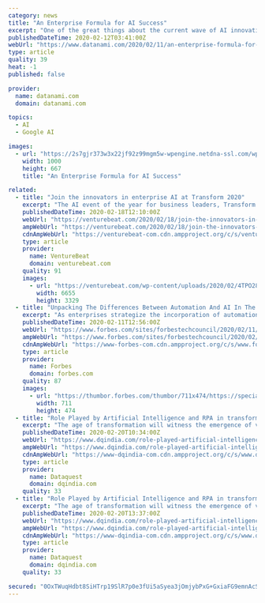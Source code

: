 ```yaml
---
category: news
title: "An Enterprise Formula for AI Success"
excerpt: "One of the great things about the current wave of AI innovation is the large number of open source tools, technologies, and frameworks. From TensorFlow to Python, Kafka to PyTorch, the we’re in the midst of an explosion in diversity of data science and big data toolchains. However, when it comes to putting these toolchains together and ..."
publishedDateTime: 2020-02-12T03:41:00Z
webUrl: "https://www.datanami.com/2020/02/11/an-enterprise-formula-for-ai-success/"
type: article
quality: 39
heat: -1
published: false

provider:
  name: datanami.com
  domain: datanami.com

topics:
  - AI
  - Google AI

images:
  - url: "https://2s7gjr373w3x22jf92z99mgm5w-wpengine.netdna-ssl.com/wp-content/uploads/2020/02/robot_ai_shutterstock_Phonlamai-Photo.jpg"
    width: 1000
    height: 667
    title: "An Enterprise Formula for AI Success"

related:
  - title: "Join the innovators in enterprise AI at Transform 2020"
    excerpt: "The AI event of the year for business leaders, Transform 2020 doubles down on results-driven content that helps executives at the senior director level and above maintain their competitive edge. Expect two days of the most transformative trends in conversational AI, computer vision, IoT and AI at the edge, and automation, plus a special ..."
    publishedDateTime: 2020-02-18T12:10:00Z
    webUrl: "https://venturebeat.com/2020/02/18/join-the-innovators-in-enterprise-ai-at-transform-2020/"
    ampWebUrl: "https://venturebeat.com/2020/02/18/join-the-innovators-in-enterprise-ai-at-transform-2020/amp/"
    cdnAmpWebUrl: "https://venturebeat-com.cdn.ampproject.org/c/s/venturebeat.com/2020/02/18/join-the-innovators-in-enterprise-ai-at-transform-2020/amp/"
    type: article
    provider:
      name: VentureBeat
      domain: venturebeat.com
    quality: 91
    images:
      - url: "https://venturebeat.com/wp-content/uploads/2020/02/4TPO2827.jpg?fit=6655%2C3329&strip=all"
        width: 6655
        height: 3329
  - title: "Unpacking The Differences Between Automation And AI In The Enterprise"
    excerpt: "As enterprises strategize the incorporation of automation and AI-driven applications in their technology ecosystems, it’s critical to clarify the distinctions and understand the unique role each technology plays in digital transformation initiatives."
    publishedDateTime: 2020-02-11T12:56:00Z
    webUrl: "https://www.forbes.com/sites/forbestechcouncil/2020/02/11/unpacking-the-differences-between-automation-and-ai-in-the-enterprise/"
    ampWebUrl: "https://www.forbes.com/sites/forbestechcouncil/2020/02/11/unpacking-the-differences-between-automation-and-ai-in-the-enterprise/amp/"
    cdnAmpWebUrl: "https://www-forbes-com.cdn.ampproject.org/c/s/www.forbes.com/sites/forbestechcouncil/2020/02/11/unpacking-the-differences-between-automation-and-ai-in-the-enterprise/amp/"
    type: article
    provider:
      name: Forbes
      domain: forbes.com
    quality: 87
    images:
      - url: "https://thumbor.forbes.com/thumbor/711x474/https://specials-images.forbesimg.com/dam/imageserve/167890572/960x0.jpg?fit=scale"
        width: 711
        height: 474
  - title: "Role Played by Artificial Intelligence and RPA in transformation in the business world"
    excerpt: "The age of transformation will witness the emergence of varied possibilities and use-cases with the intermingling of new age technologies like Artificial Intelligence, IoT, automation and analytics. For example, smart cities, self-driving cars, healthcare, manufacturing and retail (automation, preventive maintenance, predictive analytics ..."
    publishedDateTime: 2020-02-20T10:34:00Z
    webUrl: "https://www.dqindia.com/role-played-artificial-intelligence-rpa-transformation-business-world/"
    ampWebUrl: "https://www.dqindia.com/role-played-artificial-intelligence-rpa-transformation-business-world/amp/"
    cdnAmpWebUrl: "https://www-dqindia-com.cdn.ampproject.org/c/s/www.dqindia.com/role-played-artificial-intelligence-rpa-transformation-business-world/amp/"
    type: article
    provider:
      name: Dataquest
      domain: dqindia.com
    quality: 33
  - title: "Role Played by Artificial Intelligence and RPA in transformation of the business world"
    excerpt: "The age of transformation will witness the emergence of varied possibilities and use-cases with the intermingling of new age technologies like Artificial Intelligence, IoT, automation and analytics. For example, smart cities, self-driving cars, healthcare, manufacturing and retail (automation, preventive maintenance, predictive analytics ..."
    publishedDateTime: 2020-02-20T13:37:00Z
    webUrl: "https://www.dqindia.com/role-played-artificial-intelligence-rpa-transformation-business-world/"
    ampWebUrl: "https://www.dqindia.com/role-played-artificial-intelligence-rpa-transformation-business-world/amp/"
    cdnAmpWebUrl: "https://www-dqindia-com.cdn.ampproject.org/c/s/www.dqindia.com/role-played-artificial-intelligence-rpa-transformation-business-world/amp/"
    type: article
    provider:
      name: Dataquest
      domain: dqindia.com
    quality: 33

secured: "0OxTWuqHdbt8SiHTrp19SlR7p0e3fUi5aSyea3jOmjybPxG+GxiaFG9emnAcSbgHWFTVkRleFFqJkXW30xw676TF1gas6L4e41R9FlHZOzvSlXL8E1+d8nivhCvrLkeOeWHWcBMPxgnuJrssSWS/Rtcf7tcv/qphESpF/wRm1yMwssgeBncC5jkhan+b17VV6kCV4a5jLGsJxMVJFTh432wyWFSj8QGVdZAPeki+EsZKqvz+wjRQ83RePtPK7BNxZGZ6z0QamBHNWKM4wOaSkpw31a95yIrjoSBMs5Lv8e2fgSdMWR5mYqPOyJ53FuM8OPdci4TR7Fpy0nORnt7wXXh/FUsDBAp+zFzL7GjOAQ4PgebG3Yf10MjsnOrHeb+IGtYSbM+JlZOej1JQmXpGgCKfHj0hKeNn7/fz1WmmV3/ciIlkuwnkEorRChjbiKS39J1N3P70uaMjOzTvlZG2ahjPpxpMl7eniHU/7n7BVH8=;LCrErJlPMjS/FVEvOvpvnw=="
---
```



